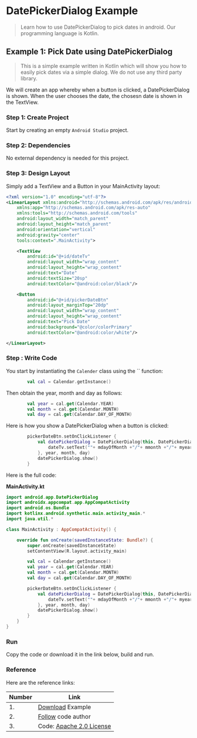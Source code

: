 # DatePickerDialog Example


> Learn how to use DatePickerDialog to pick dates in android. Our programming language is Kotlin.


## Example 1: Pick Date using DatePickerDialog

> This is a simple example written in Kotlin which will show you how to easily pick dates via a simple dialog. We do not use any third party library.

We will create an app whereby when a button is clicked, a DatePickerDialog is shown. When the user chooses the date, the chosesn date is shown in the TextView.

### Step 1: Create Project

Start by creating an empty `Android Studio` project.

### Step 2: Dependencies

No external dependency is needed for this project.

### Step 3: Design Layout

Simply add a TextView and a Button in your MainActivity layout:

```xml
<?xml version="1.0" encoding="utf-8"?>
<LinearLayout xmlns:android="http://schemas.android.com/apk/res/android"
    xmlns:app="http://schemas.android.com/apk/res-auto"
    xmlns:tools="http://schemas.android.com/tools"
    android:layout_width="match_parent"
    android:layout_height="match_parent"
    android:orientation="vertical"
    android:gravity="center"
    tools:context=".MainActivity">

    <TextView
        android:id="@+id/dateTv"
        android:layout_width="wrap_content"
        android:layout_height="wrap_content"
        android:text="Date"
        android:textSize="20sp"
        android:textColor="@android:color/black"/>

    <Button
        android:id="@+id/pickerDateBtn"
        android:layout_marginTop="20dp"
        android:layout_width="wrap_content"
        android:layout_height="wrap_content"
        android:text="Pick Date"
        android:background="@color/colorPrimary"
        android:textColor="@android:color/white"/>

</LinearLayout>
```

### Step : Write Code

You start by instantiating the `Calender` class using the \`\` function:

```kotlin
        val cal = Calendar.getInstance()
```

Then obtain the year, month and day as follows:

```kotlin
        val year = cal.get(Calendar.YEAR)
        val month = cal.get(Calendar.MONTH)
        val day = cal.get(Calendar.DAY_OF_MONTH)
```

Here is how you show a DatePickerDialog when a button is clicked:

```kotlin
        pickerDateBtn.setOnClickListener {
            val datePickerDialog = DatePickerDialog(this, DatePickerDialog.OnDateSetListener { view, myear, mmonth, mdayOfMonth ->
                dateTv.setText(""+ mdayOfMonth +"/"+ mmonth +"/"+ myear)
            }, year, month, day)
            datePickerDialog.show()
        }
```

Here is the full code:

**MainActivity.kt**

```kotlin
import android.app.DatePickerDialog
import androidx.appcompat.app.AppCompatActivity
import android.os.Bundle
import kotlinx.android.synthetic.main.activity_main.*
import java.util.*

class MainActivity : AppCompatActivity() {

    override fun onCreate(savedInstanceState: Bundle?) {
        super.onCreate(savedInstanceState)
        setContentView(R.layout.activity_main)

        val cal = Calendar.getInstance()
        val year = cal.get(Calendar.YEAR)
        val month = cal.get(Calendar.MONTH)
        val day = cal.get(Calendar.DAY_OF_MONTH)

        pickerDateBtn.setOnClickListener {
            val datePickerDialog = DatePickerDialog(this, DatePickerDialog.OnDateSetListener { view, myear, mmonth, mdayOfMonth ->
                dateTv.setText(""+ mdayOfMonth +"/"+ mmonth +"/"+ myear)
            }, year, month, day)
            datePickerDialog.show()
        }
    }
}
```

### Run

Copy the code or download it in the link below, build and run.

### Reference

Here are the reference links:

| Number | Link |
| --- | --- |
| 1. | [Download](https://github.com/Kiran-Bahalaskar/Date-Picker-Using-Kotlin/archive/refs/heads/master.zip) Example |
| 2. | [Follow](https://github.com/Kiran-Bahalaskar/) code author |
| 3. | Code: [Apache 2.0 License](http://www.apache.org/licenses/LICENSE-2.0.txt) |
